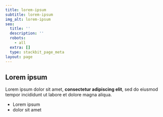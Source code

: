 ```yaml
---
title: lorem-ipsum
subtitle: lorem-ipsum
img_alt: lorem-ipsum
seo:
  title: ''
  description: ''
  robots:
    - all
  extra: []
  type: stackbit_page_meta
layout: page
---
```

## Lorem ipsum

Lorem ipsum dolor sit amet, **consectetur adipiscing elit**, sed do eiusmod tempor incididunt ut labore et dolore magna aliqua.

- Lorem ipsum
- dolor sit amet